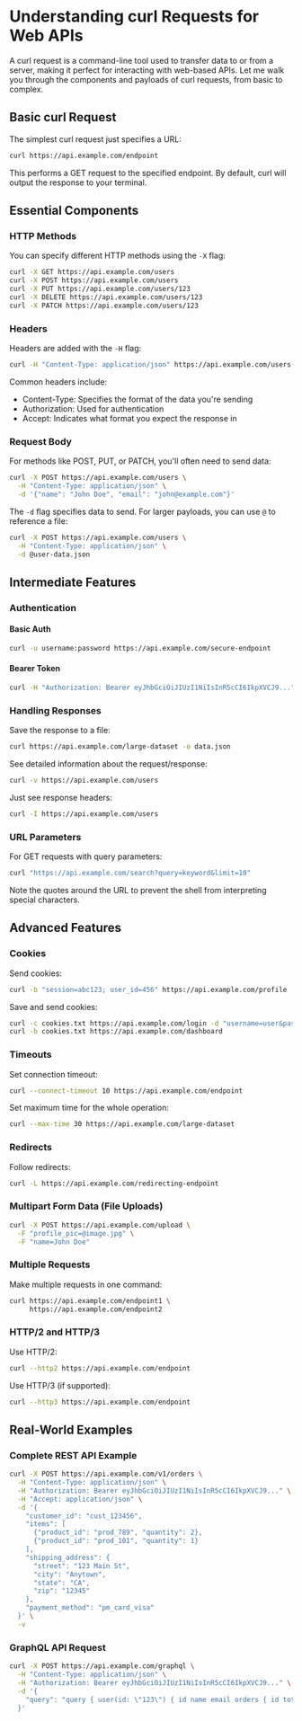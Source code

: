 # Understanding curl Requests for Web APIs

A curl request is a command-line tool used to transfer data to or from a server, making it perfect for interacting with web-based APIs. Let me walk you through the components and payloads of curl requests, from basic to complex.

## Basic curl Request

The simplest curl request just specifies a URL:

```bash
curl https://api.example.com/endpoint
```

This performs a GET request to the specified endpoint. By default, curl will output the response to your terminal.

## Essential Components

### HTTP Methods

You can specify different HTTP methods using the `-X` flag:

```bash
curl -X GET https://api.example.com/users
curl -X POST https://api.example.com/users
curl -X PUT https://api.example.com/users/123
curl -X DELETE https://api.example.com/users/123
curl -X PATCH https://api.example.com/users/123
```

### Headers

Headers are added with the `-H` flag:

```bash
curl -H "Content-Type: application/json" https://api.example.com/users
```

Common headers include:
- Content-Type: Specifies the format of the data you're sending
- Authorization: Used for authentication
- Accept: Indicates what format you expect the response in

### Request Body

For methods like POST, PUT, or PATCH, you'll often need to send data:

```bash
curl -X POST https://api.example.com/users \
  -H "Content-Type: application/json" \
  -d '{"name": "John Doe", "email": "john@example.com"}'
```

The `-d` flag specifies data to send. For larger payloads, you can use `@` to reference a file:

```bash
curl -X POST https://api.example.com/users \
  -H "Content-Type: application/json" \
  -d @user-data.json
```

## Intermediate Features

### Authentication

#### Basic Auth
```bash
curl -u username:password https://api.example.com/secure-endpoint
```

#### Bearer Token
```bash
curl -H "Authorization: Bearer eyJhbGciOiJIUzI1NiIsInR5cCI6IkpXVCJ9..." https://api.example.com/secure-endpoint
```

### Handling Responses

Save the response to a file:
```bash
curl https://api.example.com/large-dataset -o data.json
```

See detailed information about the request/response:
```bash
curl -v https://api.example.com/users
```

Just see response headers:
```bash
curl -I https://api.example.com/users
```

### URL Parameters

For GET requests with query parameters:
```bash
curl "https://api.example.com/search?query=keyword&limit=10"
```

Note the quotes around the URL to prevent the shell from interpreting special characters.

## Advanced Features

### Cookies

Send cookies:
```bash
curl -b "session=abc123; user_id=456" https://api.example.com/profile
```

Save and send cookies:
```bash
curl -c cookies.txt https://api.example.com/login -d "username=user&password=pass"
curl -b cookies.txt https://api.example.com/dashboard
```

### Timeouts

Set connection timeout:
```bash
curl --connect-timeout 10 https://api.example.com/endpoint
```

Set maximum time for the whole operation:
```bash
curl --max-time 30 https://api.example.com/large-dataset
```

### Redirects

Follow redirects:
```bash
curl -L https://api.example.com/redirecting-endpoint
```

### Multipart Form Data (File Uploads)

```bash
curl -X POST https://api.example.com/upload \
  -F "profile_pic=@image.jpg" \
  -F "name=John Doe"
```

### Multiple Requests

Make multiple requests in one command:
```bash
curl https://api.example.com/endpoint1 \
     https://api.example.com/endpoint2
```

### HTTP/2 and HTTP/3

Use HTTP/2:
```bash
curl --http2 https://api.example.com/endpoint
```

Use HTTP/3 (if supported):
```bash
curl --http3 https://api.example.com/endpoint
```

## Real-World Examples

### Complete REST API Example

```bash
curl -X POST https://api.example.com/v1/orders \
  -H "Content-Type: application/json" \
  -H "Authorization: Bearer eyJhbGciOiJIUzI1NiIsInR5cCI6IkpXVCJ9..." \
  -H "Accept: application/json" \
  -d '{
    "customer_id": "cust_123456",
    "items": [
      {"product_id": "prod_789", "quantity": 2},
      {"product_id": "prod_101", "quantity": 1}
    ],
    "shipping_address": {
      "street": "123 Main St",
      "city": "Anytown",
      "state": "CA",
      "zip": "12345"
    },
    "payment_method": "pm_card_visa"
  }' \
  -v
```

### GraphQL API Request

```bash
curl -X POST https://api.example.com/graphql \
  -H "Content-Type: application/json" \
  -H "Authorization: Bearer eyJhbGciOiJIUzI1NiIsInR5cCI6IkpXVCJ9..." \
  -d '{
    "query": "query { user(id: \"123\") { id name email orders { id total_amount } } }"
  }'
```
